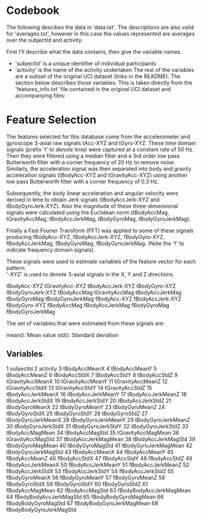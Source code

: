 # Codebook #
The following descibes the data in 'data.txt'. The descriptions are also valid for 'averages.txt', however in this case the values represented are averages over the subjectId and activity.

First I'll describe what the data contains, then give the variable names.
* 'subjectId' is a unique identifier of individual participants
* 'activity' is the name of the activity undertaken
The rest of the variables are a subset of the original UCI dataset (links in the README).
The section below describes those variables. This is taken directly from the 'features_info.txt' file contained in the original UCI dataset and accompanying files:

Feature Selection 
=================

The features selected for this database come from the accelerometer and gyroscope 3-axial raw signals tAcc-XYZ and tGyro-XYZ. These time domain signals (prefix 't' to denote time) were captured at a constant rate of 50 Hz. Then they were filtered using a median filter and a 3rd order low pass Butterworth filter with a corner frequency of 20 Hz to remove noise. Similarly, the acceleration signal was then separated into body and gravity acceleration signals (tBodyAcc-XYZ and tGravityAcc-XYZ) using another low pass Butterworth filter with a corner frequency of 0.3 Hz. 

Subsequently, the body linear acceleration and angular velocity were derived in time to obtain Jerk signals (tBodyAccJerk-XYZ and tBodyGyroJerk-XYZ). Also the magnitude of these three-dimensional signals were calculated using the Euclidean norm (tBodyAccMag, tGravityAccMag, tBodyAccJerkMag, tBodyGyroMag, tBodyGyroJerkMag). 

Finally a Fast Fourier Transform (FFT) was applied to some of these signals producing fBodyAcc-XYZ, fBodyAccJerk-XYZ, fBodyGyro-XYZ, fBodyAccJerkMag, fBodyGyroMag, fBodyGyroJerkMag. (Note the 'f' to indicate frequency domain signals). 

These signals were used to estimate variables of the feature vector for each pattern:  
'-XYZ' is used to denote 3-axial signals in the X, Y and Z directions.

tBodyAcc-XYZ
tGravityAcc-XYZ
tBodyAccJerk-XYZ
tBodyGyro-XYZ
tBodyGyroJerk-XYZ
tBodyAccMag
tGravityAccMag
tBodyAccJerkMag
tBodyGyroMag
tBodyGyroJerkMag
fBodyAcc-XYZ
fBodyAccJerk-XYZ
fBodyGyro-XYZ
fBodyAccMag
fBodyAccJerkMag
fBodyGyroMag
fBodyGyroJerkMag

The set of variables that were estimated from these signals are: 

mean(): Mean value
std(): Standard deviation

## Variables ##
1 subjectId 
2 activity 
3 tBodyAccMeanX 
4 tBodyAccMeanY 
5 tBodyAccMeanZ 
6 tBodyAccStdX 
7 tBodyAccStdY 
8 tBodyAccStdZ 
9 tGravityAccMeanX 
10 tGravityAccMeanY 
11 tGravityAccMeanZ 
12 tGravityAccStdX 
13 tGravityAccStdY 
14 tGravityAccStdZ 
15 tBodyAccJerkMeanX 
16 tBodyAccJerkMeanY 
17 tBodyAccJerkMeanZ 
18 tBodyAccJerkStdX 
19 tBodyAccJerkStdY 
20 tBodyAccJerkStdZ 
21 tBodyGyroMeanX 
22 tBodyGyroMeanY 
23 tBodyGyroMeanZ 
24 tBodyGyroStdX 
25 tBodyGyroStdY 
26 tBodyGyroStdZ 
27 tBodyGyroJerkMeanX 
28 tBodyGyroJerkMeanY 
29 tBodyGyroJerkMeanZ 
30 tBodyGyroJerkStdX 
31 tBodyGyroJerkStdY 
32 tBodyGyroJerkStdZ 
33 tBodyAccMagMean 
34 tBodyAccMagStd 
35 tGravityAccMagMean 
36 tGravityAccMagStd 
37 tBodyAccJerkMagMean 
38 tBodyAccJerkMagStd 
39 tBodyGyroMagMean 
40 tBodyGyroMagStd 
41 tBodyGyroJerkMagMean 
42 tBodyGyroJerkMagStd 
43 fBodyAccMeanX 
44 fBodyAccMeanY 
45 fBodyAccMeanZ 
46 fBodyAccStdX 
47 fBodyAccStdY 
48 fBodyAccStdZ 
49 fBodyAccJerkMeanX 
50 fBodyAccJerkMeanY 
51 fBodyAccJerkMeanZ 
52 fBodyAccJerkStdX 
53 fBodyAccJerkStdY 
54 fBodyAccJerkStdZ 
55 fBodyGyroMeanX 
56 fBodyGyroMeanY 
57 fBodyGyroMeanZ 
58 fBodyGyroStdX 
59 fBodyGyroStdY 
60 fBodyGyroStdZ 
61 fBodyAccMagMean 
62 fBodyAccMagStd 
63 fBodyBodyAccJerkMagMean 
64 fBodyBodyAccJerkMagStd 
65 fBodyBodyGyroMagMean 
66 fBodyBodyGyroMagStd 
67 fBodyBodyGyroJerkMagMean 
68 fBodyBodyGyroJerkMagStd


